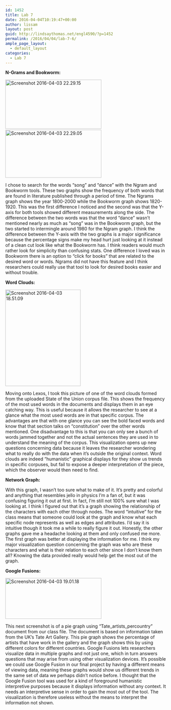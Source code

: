 ```yaml
---
id: 1452
title: Lab 7
date: 2016-04-04T10:19:47+00:00
author: lissam
layout: post
guid: http://lindsaythomas.net/engl4590/?p=1452
permalink: /2016/04/04/lab-7-6/
ample_page_layout:
  - default_layout
categories:
  - Lab 7
---
```

**N-Grams and Bookworm:**

<a href="http://lindsaythomas.net/engl4590/wp-content/uploads/sites/10/2016/04/Screenshot-2016-04-03-22.29.15.png" rel="attachment wp-att-1454"><img class="alignnone size-medium wp-image-1454" src="http://lindsaythomas.net/engl4590/wp-content/uploads/sites/10/2016/04/Screenshot-2016-04-03-22.29.15-300x153.png" alt="Screenshot 2016-04-03 22.29.15" width="300" height="153" srcset="http://lindsaythomas.net/engl4590/wp-content/uploads/sites/10/2016/04/Screenshot-2016-04-03-22.29.15-300x153.png 300w, http://lindsaythomas.net/engl4590/wp-content/uploads/sites/10/2016/04/Screenshot-2016-04-03-22.29.15-768x392.png 768w, http://lindsaythomas.net/engl4590/wp-content/uploads/sites/10/2016/04/Screenshot-2016-04-03-22.29.15-1024x522.png 1024w, http://lindsaythomas.net/engl4590/wp-content/uploads/sites/10/2016/04/Screenshot-2016-04-03-22.29.15.png 1049w" sizes="(max-width: 300px) 100vw, 300px" /></a> <a href="http://lindsaythomas.net/engl4590/wp-content/uploads/sites/10/2016/04/Screenshot-2016-04-03-22.29.05.png" rel="attachment wp-att-1455"><img class="alignnone size-medium wp-image-1455" src="http://lindsaythomas.net/engl4590/wp-content/uploads/sites/10/2016/04/Screenshot-2016-04-03-22.29.05-300x149.png" alt="Screenshot 2016-04-03 22.29.05" width="300" height="149" srcset="http://lindsaythomas.net/engl4590/wp-content/uploads/sites/10/2016/04/Screenshot-2016-04-03-22.29.05-300x149.png 300w, http://lindsaythomas.net/engl4590/wp-content/uploads/sites/10/2016/04/Screenshot-2016-04-03-22.29.05-768x380.png 768w, http://lindsaythomas.net/engl4590/wp-content/uploads/sites/10/2016/04/Screenshot-2016-04-03-22.29.05-1024x507.png 1024w, http://lindsaythomas.net/engl4590/wp-content/uploads/sites/10/2016/04/Screenshot-2016-04-03-22.29.05.png 1052w" sizes="(max-width: 300px) 100vw, 300px" /></a>

I chose to search for the words “song” and “dance” with the Ngram and Bookworm tools. These two graphs show the frequency of both words that are found in literature published through a period of time. The Ngrams graph shows the year 1800-2000 while the Bookworm graph shows 1820-1920. This was the first difference I noticed and the second was that the Y-axis for both tools showed different measurements along the side. The difference between the two words was that the word “dance” wasn’t mentioned nearly as much as “song” was in the Bookworm graph, but the two started to intermingle around 1980 for the Ngram graph. I think the difference between the Y-axis with the two graphs is a major significance because the percentage signs make my head hurt just looking at it instead of a clean cut look like what the Bookworm has. I think readers would much rather look for simplicity than confusing stats. One difference I loved was in Bookworm there is an option to “click for books” that are related to the desired word or words. Ngrams did not have this feature and I think researchers could really use that tool to look for desired books easier and without trouble.

**Word Clouds:**

<a href="http://lindsaythomas.net/engl4590/wp-content/uploads/sites/10/2016/04/Screenshot-2016-04-03-18.51.09.png" rel="attachment wp-att-1456"><img class="alignnone size-medium wp-image-1456" src="http://lindsaythomas.net/engl4590/wp-content/uploads/sites/10/2016/04/Screenshot-2016-04-03-18.51.09-235x300.png" alt="Screenshot 2016-04-03 18.51.09" width="235" height="300" srcset="http://lindsaythomas.net/engl4590/wp-content/uploads/sites/10/2016/04/Screenshot-2016-04-03-18.51.09-235x300.png 235w, http://lindsaythomas.net/engl4590/wp-content/uploads/sites/10/2016/04/Screenshot-2016-04-03-18.51.09.png 453w" sizes="(max-width: 235px) 100vw, 235px" /></a>

Moving onto Lexos, I took this picture of one of the word clouds formed from the uploaded State of the Union corpus file. This shows the frequency of the most used words in the documents and displays them in an eye catching way. This is useful because it allows the researcher to see at a glance what the most used words are in that specific corpus. The advantages are that with one glance you can see the bold faced words and know that that section talks on “constitution” over the other words mentioned. One disadvantage to this is that you can only see a bunch of words jammed together and not the actual sentences they are used in to understand the meaning of the corpus. This visualization opens up new questions concerning data because it leaves the researcher wondering what to really do with the data when it’s outside the original context. Word clouds are indeed “humanistic” graphical displays for they show us trends in specific corpuses, but fail to expose a deeper interpretation of the piece, which the observer would then need to find.

**Network Graph:**

With this graph, I wasn’t too sure what to make of it. It’s pretty and colorful and anything that resembles jello in physics I’m a fan of, but it was confusing figuring it out at first. In fact, I’m still not 100% sure what I was looking at. I think I figured out that it’s a graph showing the relationship of the characters with each other through nodes. The word “intuitive” for the class means that someone could look at the graph and know what each specific node represents as well as edges and attributes. I’d say it is intuitive though it took me a while to really figure it out. Honestly, the other graphs gave me a headache looking at them and only confused me more. The first graph was better at displaying the information for me. I think my major visualization question concerning the graph was who are these characters and what is their relation to each other since I don’t know them all? Knowing the data provided really would help get the most out of the graph.

**Google Fusions:**

<a href="http://lindsaythomas.net/engl4590/wp-content/uploads/sites/10/2016/04/Screenshot-2016-04-03-19.01.18.png" rel="attachment wp-att-1457"><img class="alignnone size-medium wp-image-1457" src="http://lindsaythomas.net/engl4590/wp-content/uploads/sites/10/2016/04/Screenshot-2016-04-03-19.01.18-300x127.png" alt="Screenshot 2016-04-03 19.01.18" width="300" height="127" srcset="http://lindsaythomas.net/engl4590/wp-content/uploads/sites/10/2016/04/Screenshot-2016-04-03-19.01.18-300x127.png 300w, http://lindsaythomas.net/engl4590/wp-content/uploads/sites/10/2016/04/Screenshot-2016-04-03-19.01.18-768x326.png 768w, http://lindsaythomas.net/engl4590/wp-content/uploads/sites/10/2016/04/Screenshot-2016-04-03-19.01.18-710x300.png 710w, http://lindsaythomas.net/engl4590/wp-content/uploads/sites/10/2016/04/Screenshot-2016-04-03-19.01.18.png 931w" sizes="(max-width: 300px) 100vw, 300px" /></a>

This next screenshot is of a pie graph using “Tate\_artists\_percountry” document from our class file. The document is based on information taken from the UK’s Tate Art Gallery. This pie graph shows the percentage of artists that have work in the gallery and the graph shows this by using different colors for different countries. Google Fusions lets researchers visualize data in multiple graphs and not just one, which in turn answers questions that may arise from using other visualization devices. It’s possible we could use Google Fusion in our final project by having a different means of viewing data, meaning these graphs would show us different trends in the same set of data we perhaps didn’t notice before. I thought that the Google Fusion tool was used for a kind of foreground humanistic interpretive purposes because it displays information without any context. It needs an interpretive sense in order to gain the most out of the tool. The visualization is therefore useless without the means to interpret the information not shown.